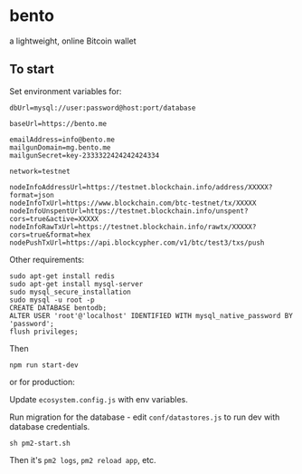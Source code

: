 # bento

a lightweight, online Bitcoin wallet

## To start

Set environment variables for:

```
dbUrl=mysql://user:password@host:port/database

baseUrl=https://bento.me

emailAddress=info@bento.me
mailgunDomain=mg.bento.me
mailgunSecret=key-2333322424242424334

network=testnet

nodeInfoAddressUrl=https://testnet.blockchain.info/address/XXXXX?format=json
nodeInfoTxUrl=https://www.blockchain.com/btc-testnet/tx/XXXXX
nodeInfoUnspentUrl=https://testnet.blockchain.info/unspent?cors=true&active=XXXXX
nodeInfoRawTxUrl=https://testnet.blockchain.info/rawtx/XXXXX?cors=true&format=hex
nodePushTxUrl=https://api.blockcypher.com/v1/btc/test3/txs/push
```

Other requirements:

```
sudo apt-get install redis
sudo apt-get install mysql-server
sudo mysql_secure_installation
sudo mysql -u root -p
CREATE DATABASE bentodb;
ALTER USER 'root'@'localhost' IDENTIFIED WITH mysql_native_password BY 'password';
flush privileges;
```

Then

`npm run start-dev`

or for production:

Update `ecosystem.config.js` with env variables.

Run migration for the database - edit `conf/datastores.js` to run dev with database credentials.

`sh pm2-start.sh`

Then it's `pm2 logs`, `pm2 reload app`, etc.
```
